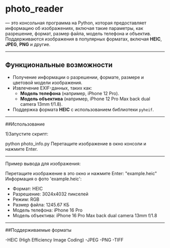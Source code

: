 # photo_reader

 — это консольная программа на Python, которая предоставляет информацию об изображениях, включая такие параметры, как разрешение, формат, размер файла, модель телефона и объектив. Поддерживаются изображения в популярных форматах, включая **HEIC**, **JPEG**, **PNG** и другие.

---

## Функциональные возможности
- Получение информации о разрешении, формате, размере и цветовой модели изображения.
- Извлечение EXIF-данных, таких как:
  - **Модель телефона** (например, iPhone 12 Pro).
  - **Модель объектива** (например, iPhone 12 Pro Max back dual camera 13mm f/1.8).
- Поддержка формата **HEIC** с использованием библиотеки `pyheif`.

---

##Использование

1)Запустите скрипт:

python photo_info.py
Перетащите изображение в окно консоли и нажмите Enter.

---
Пример вывода для изображения:

Перетащите изображение в это окно и нажмите Enter:
"example.heic"
Информация о фото 'example.heic':
 - Формат: HEIC
 - Разрешение: 3024x4032 пикселей
 - Режим: RGB
 - Размер файла: 1245.67 КБ
 - Модель телефона: iPhone 16 Pro
 - Модель объектива: iPhone 16 Pro Max back dual camera 13mm f/1.8

---
##Поддерживаемые форматы

-HEIC (High Efficiency Image Coding)
-JPEG
-PNG
-TIFF
